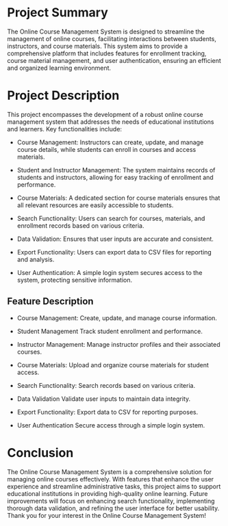 # Project Summary
The Online Course Management System is designed to streamline the management of online courses, facilitating interactions between students, instructors, and course materials. This system aims to provide a comprehensive platform that includes features for enrollment tracking, course material management, and user authentication, ensuring an efficient and organized learning environment.

# Project Description
This project encompasses the development of a robust online course management system that addresses the needs of educational institutions and learners. Key functionalities include:

- Course Management: Instructors can create, update, and manage course details, while students can enroll in courses and access materials.

- Student and Instructor Management: The system maintains records of students and instructors, allowing for easy tracking of enrollment and performance.

- Course Materials: A dedicated section for course materials ensures that all relevant resources are easily accessible to students.

- Search Functionality: Users can search for courses, materials, and enrollment records based on various criteria.
    
- Data Validation: Ensures that user inputs are accurate and consistent.

- Export Functionality: Users can export data to CSV files for reporting and analysis.

- User Authentication: A simple login system secures access to the system, protecting sensitive information.

## Feature	Description

- Course Management:	Create, update, and manage course information.

- Student Management	Track student enrollment and performance.
- Instructor Management:	Manage instructor profiles and their associated courses.
- Course Materials:	Upload and organize course materials for student access.
- Search Functionality:	Search records based on various criteria.
- Data Validation	Validate user inputs to maintain data integrity.
- Export Functionality:	Export data to CSV for reporting purposes.
- User Authentication	Secure access through a simple login system.

# Conclusion
The Online Course Management System is a comprehensive solution for managing online courses effectively. With features that enhance the user experience and streamline administrative tasks, this project aims to support educational institutions in providing high-quality online learning. Future improvements will focus on enhancing search functionality, implementing thorough data validation, and refining the user interface for better usability. Thank you for your interest in the Online Course Management System!

